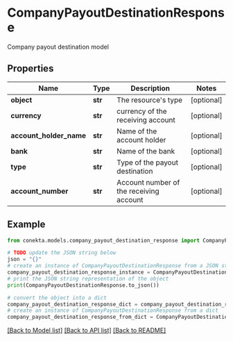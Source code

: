 # CompanyPayoutDestinationResponse

Company payout destination model

## Properties

Name | Type | Description | Notes
------------ | ------------- | ------------- | -------------
**object** | **str** | The resource&#39;s type | [optional] 
**currency** | **str** | currency of the receiving account | [optional] 
**account_holder_name** | **str** | Name of the account holder | [optional] 
**bank** | **str** | Name of the bank | [optional] 
**type** | **str** | Type of the payout destination | [optional] 
**account_number** | **str** | Account number of the receiving account | [optional] 

## Example

```python
from conekta.models.company_payout_destination_response import CompanyPayoutDestinationResponse

# TODO update the JSON string below
json = "{}"
# create an instance of CompanyPayoutDestinationResponse from a JSON string
company_payout_destination_response_instance = CompanyPayoutDestinationResponse.from_json(json)
# print the JSON string representation of the object
print(CompanyPayoutDestinationResponse.to_json())

# convert the object into a dict
company_payout_destination_response_dict = company_payout_destination_response_instance.to_dict()
# create an instance of CompanyPayoutDestinationResponse from a dict
company_payout_destination_response_from_dict = CompanyPayoutDestinationResponse.from_dict(company_payout_destination_response_dict)
```
[[Back to Model list]](../README.md#documentation-for-models) [[Back to API list]](../README.md#documentation-for-api-endpoints) [[Back to README]](../README.md)


